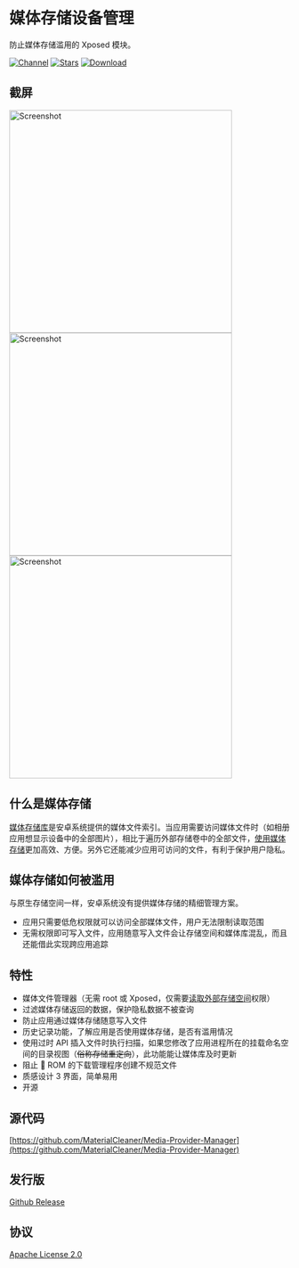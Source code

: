 # 媒体存储设备管理

防止媒体存储滥用的 Xposed 模块。

[![Channel](https://img.shields.io/badge/Follow-Telegram-blue.svg?logo=telegram)](https://t.me/MediaProviderManager)
[![Stars](https://img.shields.io/github/stars/MaterialCleaner/Media-Provider-Manager?label=Stars)](https://github.com/MaterialCleaner/Media-Provider-Manager)
[![Download](https://img.shields.io/github/v/release/MaterialCleaner/Media-Provider-Manager?label=Download)](https://github.com/MaterialCleaner/Media-Provider-Manager/releases/latest)

## 截屏

<p><img src="https://raw.githubusercontent.com/MaterialCleaner/Media-Provider-Manager/main/screenshots/about.jpg" height="400" alt="Screenshot"/>
<img src="https://raw.githubusercontent.com/MaterialCleaner/Media-Provider-Manager/main/screenshots/record.jpg" height="400" alt="Screenshot"/>
<img src="https://raw.githubusercontent.com/MaterialCleaner/Media-Provider-Manager/main/screenshots/template.jpg" height="400" alt="Screenshot"/></p>

## 什么是媒体存储

[媒体存储库][1]是安卓系统提供的媒体文件索引。当应用需要访问媒体文件时（如相册应用想显示设备中的全部图片），相比于遍历外部存储卷中的全部文件，[使用媒体存储][2]更加高效、方便。另外它还能减少应用可访问的文件，有利于保护用户隐私。

## 媒体存储如何被滥用

与原生存储空间一样，安卓系统没有提供媒体存储的精细管理方案。
- 应用只需要低危权限就可以访问全部媒体文件，用户无法限制读取范围
- 无需权限即可写入文件，应用随意写入文件会让存储空间和媒体库混乱，而且还能借此实现跨应用追踪

## 特性

- 媒体文件管理器（无需 root 或 Xposed，仅需要[读取外部存储空间][3]权限）
- 过滤媒体存储返回的数据，保护隐私数据不被查询
- 防止应用通过媒体存储随意写入文件
- 历史记录功能，了解应用是否使用媒体存储，是否有滥用情况
- 使用过时 API 插入文件时执行扫描，如果您修改了应用进程所在的挂载命名空间的目录视图（~~俗称存储重定向~~），此功能能让媒体库及时更新
- 阻止 💩 ROM 的下载管理程序创建不规范文件
- 质感设计 3 界面，简单易用
- 开源

## 源代码

[https://github.com/MaterialCleaner/Media-Provider-Manager](https://github.com/MaterialCleaner/Media-Provider-Manager)

## 发行版

[Github Release](https://github.com/MaterialCleaner/Media-Provider-Manager/releases/latest)

## 协议

[Apache License 2.0](http://www.apache.org/licenses/LICENSE-2.0.html)

[1]: https://developer.android.com/reference/android/provider/MediaStore
[2]: https://developer.android.com/training/data-storage/use-cases?hl=zh-cn#handle-media-files
[3]: https://developer.android.com/reference/android/Manifest.permission.html#READ_EXTERNAL_STORAGE
